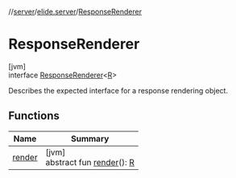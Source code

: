 //[server](../../../index.md)/[elide.server](../index.md)/[ResponseRenderer](index.md)

# ResponseRenderer

[jvm]\
interface [ResponseRenderer](index.md)&lt;[R](index.md)&gt;

Describes the expected interface for a response rendering object.

## Functions

| Name | Summary |
|---|---|
| [render](render.md) | [jvm]<br>abstract fun [render](render.md)(): [R](index.md) |
